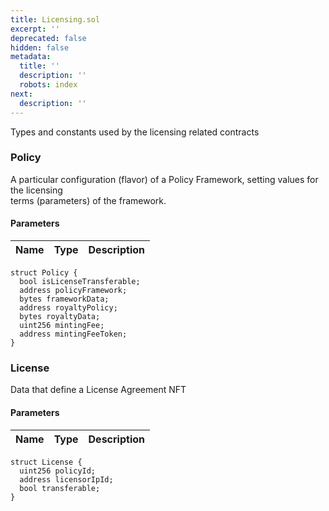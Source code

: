 ```yaml
---
title: Licensing.sol
excerpt: ''
deprecated: false
hidden: false
metadata:
  title: ''
  description: ''
  robots: index
next:
  description: ''
---
```

Types and constants used by the licensing related contracts

### Policy

A particular configuration (flavor) of a Policy Framework, setting values for the licensing  
terms (parameters) of the framework.

#### Parameters

| Name | Type | Description |
| ---- | ---- | ----------- |

```solidity
struct Policy {
  bool isLicenseTransferable;
  address policyFramework;
  bytes frameworkData;
  address royaltyPolicy;
  bytes royaltyData;
  uint256 mintingFee;
  address mintingFeeToken;
}
```

### License

Data that define a License Agreement NFT

#### Parameters

| Name | Type | Description |
| ---- | ---- | ----------- |

```solidity
struct License {
  uint256 policyId;
  address licensorIpId;
  bool transferable;
}
```